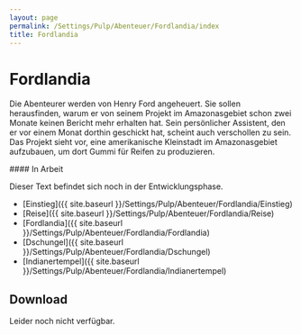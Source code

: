 ```yaml
---
layout: page
permalink: /Settings/Pulp/Abenteuer/Fordlandia/index
title: Fordlandia
---
```


# Fordlandia

Die Abenteurer werden von Henry Ford angeheuert. Sie sollen herausfinden, warum er von seinem Projekt im Amazonasgebiet schon zwei Monate keinen Bericht mehr erhalten hat. Sein persönlicher Assistent, den er vor einem Monat dorthin geschickt hat, scheint auch verschollen zu sein. Das Projekt sieht vor, eine amerikanische Kleinstadt im Amazonasgebiet aufzubauen, um dort Gummi für Reifen zu produzieren.

<div class="working">
#### In Arbeit

Dieser Text befindet sich noch in der Entwicklungsphase.

</div>

- [Einstieg]({{ site.baseurl }}/Settings/Pulp/Abenteuer/Fordlandia/Einstieg)
- [Reise]({{ site.baseurl }}/Settings/Pulp/Abenteuer/Fordlandia/Reise)
- [Fordlandia]({{ site.baseurl }}/Settings/Pulp/Abenteuer/Fordlandia/Fordlandia)
- [Dschungel]({{ site.baseurl }}/Settings/Pulp/Abenteuer/Fordlandia/Dschungel)
- [Indianertempel]({{ site.baseurl }}/Settings/Pulp/Abenteuer/Fordlandia/Indianertempel)

## Download

Leider noch nicht verfügbar.
